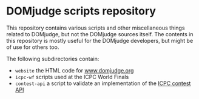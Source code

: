 # DOMjudge scripts repository

This repository contains various scripts and other miscellaneous
things related to DOMjudge, but not the DOMjudge sources itself.
The contents in this repository is mostly useful for the DOMjudge
developers, but might be of use for others too.

The following subdirectories contain:
* `website` the HTML code for www.domjudge.org
* `icpc-wf` scripts used at the ICPC World Finals
* `contest-api` a script to validate an implementation of the
  [ICPC contest API](https://clics.ecs.baylor.edu/index.php/Contest_API)
